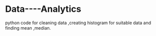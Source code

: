 # Data----Analytics
python code for cleaning data ,creating histogram for suitable data and finding mean ,median.
